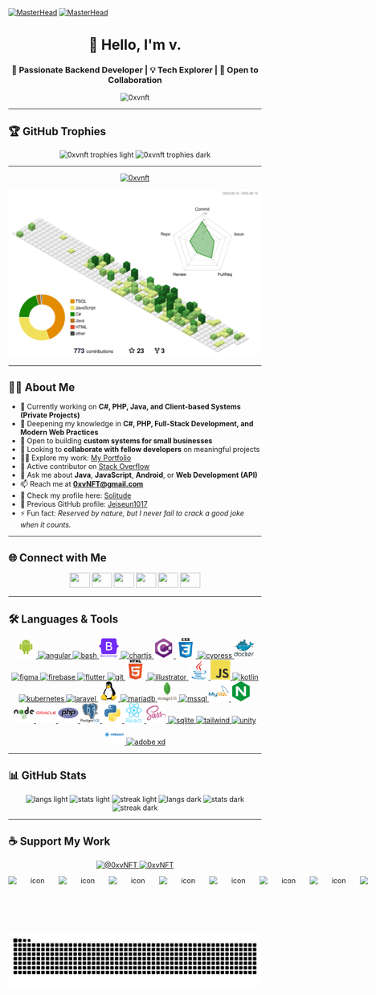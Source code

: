 [![MasterHead](https://media.licdn.com/dms/image/D5612AQHmfXu03WIBhA/article-cover_image-shrink_720_1280/0/1689012633580?e=2147483647&v=beta&t=tLTJ7NRLZEh7NzJTurK5kVFyZuhqvEo_QRXMfZEilPs#gh-light-mode-only)](https://0xvNFT.github.io)
[![MasterHead](https://media.licdn.com/dms/image/D5612AQHmfXu03WIBhA/article-cover_image-shrink_720_1280/0/1689012633580?e=2147483647&v=beta&t=tLTJ7NRLZEh7NzJTurK5kVFyZuhqvEo_QRXMfZEilPs#gh-dark-mode-only)](https://0xvNFT.github.io)

<h1 align="center">👋 Hello, I'm v.</h1> 
<h3 align="center">🚀 Passionate Backend Developer | 💡 Tech Explorer | 🤝 Open to Collaboration</h3> 

<p align="center">
  <img src="https://komarev.com/ghpvc/?username=0xvnft&label=Profile%20views&color=0e75b6&style=flat" alt="0xvnft" />
</p>

---

## 🏆 GitHub Trophies
<p align="center">
  <!-- Light mode -->
  <img src="https://github-profile-trophy.vercel.app/?username=0xvnft&theme=flat&no-frame=true#gh-light-mode-only" alt="0xvnft trophies light"/>
  
  <!-- Dark mode -->
  <img src="https://github-profile-trophy.vercel.app/?username=0xvnft&theme=onedark&no-frame=true#gh-dark-mode-only" alt="0xvnft trophies dark"/>
</p>

---
<!-- Twitter Badge -->
<p align="center">
  <a href="https://twitter.com/0xvnft" target="blank">
    <img src="https://img.shields.io/twitter/follow/0xvnft?logo=twitter&style=for-the-badge" alt="0xvnft" />
  </a>
</p>

![](./profile-3d-contrib/profile-green-animate.svg)

---

## 👨‍💻 About Me
- 🔭 Currently working on **C#, PHP, Java, and Client-based Systems (Private Projects)**
- 🌱 Deepening my knowledge in **C#, PHP, Full-Stack Development, and Modern Web Practices**
- 👯 Open to building **custom systems for small businesses**
- 🤝 Looking to **collaborate with fellow developers** on meaningful projects
- 👨‍💻 Explore my work: [My Portfolio](https://0xvnft.github.io/)
- 📝 Active contributor on [Stack Overflow](https://stackoverflow.com/users/12280406/solitude)
- 💬 Ask me about **Java**, **JavaScript**, **Android**, or **Web Development (API)**
- 📫 Reach me at **0xvNFT@gmail.com**
- 📄 Check my profile here: [Solitude](https://stackoverflow.com/users/12280406/solitude)
- 🔖 Previous GitHub profile: [Jeiseun1017](https://github.com/jeiseun1017)
- ⚡ Fun fact: *Reserved by nature, but I never fail to crack a good joke when it counts.*

---

## 🌐 Connect with Me
<p align="center">
  <a href="https://dev.to/0xvnft"><img src="https://raw.githubusercontent.com/rahuldkjain/github-profile-readme-generator/master/src/images/icons/Social/devto.svg" height="30" width="40" /></a>
  <a href="https://twitter.com/0xvnft"><img src="https://raw.githubusercontent.com/rahuldkjain/github-profile-readme-generator/master/src/images/icons/Social/twitter.svg" height="30" width="40" /></a>
  <a href="https://stackoverflow.com/users/12280406"><img src="https://raw.githubusercontent.com/rahuldkjain/github-profile-readme-generator/master/src/images/icons/Social/stack-overflow.svg" height="30" width="40" /></a>
  <a href="https://instagram.com/baked.thoughts_"><img src="https://raw.githubusercontent.com/rahuldkjain/github-profile-readme-generator/master/src/images/icons/Social/instagram.svg" height="30" width="40" /></a>
  <a href="https://medium.com/@kanekiken101017"><img src="https://raw.githubusercontent.com/rahuldkjain/github-profile-readme-generator/master/src/images/icons/Social/medium.svg" height="30" width="40" /></a>
  <a href="https://www.youtube.com/channel/ucukwwrebjb92qtnrjiwou2w"><img src="https://raw.githubusercontent.com/rahuldkjain/github-profile-readme-generator/master/src/images/icons/Social/youtube.svg" height="30" width="40" /></a>
</p>

---

## 🛠️ Languages & Tools
<div align="center">
  <a href="https://developer.android.com" target="_blank" rel="noreferrer"> <img src="https://raw.githubusercontent.com/devicons/devicon/master/icons/android/android-original-wordmark.svg" alt="android" width="40" height="40"/> </a> <a href="https://angular.io" target="_blank" rel="noreferrer"> <img src="https://angular.io/assets/images/logos/angular/angular.svg" alt="angular" width="40" height="40"/> </a> <a href="https://www.gnu.org/software/bash/" target="_blank" rel="noreferrer"> <img src="https://www.vectorlogo.zone/logos/gnu_bash/gnu_bash-icon.svg" alt="bash" width="40" height="40"/> </a> <a href="https://getbootstrap.com" target="_blank" rel="noreferrer"> <img src="https://raw.githubusercontent.com/devicons/devicon/master/icons/bootstrap/bootstrap-plain-wordmark.svg" alt="bootstrap" width="40" height="40"/> </a> <a href="https://www.chartjs.org" target="_blank" rel="noreferrer"> <img src="https://www.chartjs.org/media/logo-title.svg" alt="chartjs" width="40" height="40"/> </a> <a href="https://www.w3schools.com/cs/" target="_blank" rel="noreferrer"> <img src="https://raw.githubusercontent.com/devicons/devicon/master/icons/csharp/csharp-original.svg" alt="csharp" width="40" height="40"/> </a> <a href="https://www.w3schools.com/css/" target="_blank" rel="noreferrer"> <img src="https://raw.githubusercontent.com/devicons/devicon/master/icons/css3/css3-original-wordmark.svg" alt="css3" width="40" height="40"/> </a> <a href="https://www.cypress.io" target="_blank" rel="noreferrer"> <img src="https://raw.githubusercontent.com/simple-icons/simple-icons/6e46ec1fc23b60c8fd0d2f2ff46db82e16dbd75f/icons/cypress.svg" alt="cypress" width="40" height="40"/> </a> <a href="https://www.docker.com/" target="_blank" rel="noreferrer"> <img src="https://raw.githubusercontent.com/devicons/devicon/master/icons/docker/docker-original-wordmark.svg" alt="docker" width="40" height="40"/> </a> <a href="https://www.figma.com/" target="_blank" rel="noreferrer"> <img src="https://www.vectorlogo.zone/logos/figma/figma-icon.svg" alt="figma" width="40" height="40"/> </a> <a href="https://firebase.google.com/" target="_blank" rel="noreferrer"> <img src="https://www.vectorlogo.zone/logos/firebase/firebase-icon.svg" alt="firebase" width="40" height="40"/> </a> <a href="https://flutter.dev" target="_blank" rel="noreferrer"> <img src="https://www.vectorlogo.zone/logos/flutterio/flutterio-icon.svg" alt="flutter" width="40" height="40"/> </a> <a href="https://git-scm.com/" target="_blank" rel="noreferrer"> <img src="https://www.vectorlogo.zone/logos/git-scm/git-scm-icon.svg" alt="git" width="40" height="40"/> </a> <a href="https://www.w3.org/html/" target="_blank" rel="noreferrer"> <img src="https://raw.githubusercontent.com/devicons/devicon/master/icons/html5/html5-original-wordmark.svg" alt="html5" width="40" height="40"/> </a> <a href="https://www.adobe.com/in/products/illustrator.html" target="_blank" rel="noreferrer"> <img src="https://www.vectorlogo.zone/logos/adobe_illustrator/adobe_illustrator-icon.svg" alt="illustrator" width="40" height="40"/> </a> <a href="https://www.java.com" target="_blank" rel="noreferrer"> <img src="https://raw.githubusercontent.com/devicons/devicon/master/icons/java/java-original.svg" alt="java" width="40" height="40"/> </a> <a href="https://developer.mozilla.org/en-US/docs/Web/JavaScript" target="_blank" rel="noreferrer"> <img src="https://raw.githubusercontent.com/devicons/devicon/master/icons/javascript/javascript-original.svg" alt="javascript" width="40" height="40"/> </a> <a href="https://kotlinlang.org" target="_blank" rel="noreferrer"> <img src="https://www.vectorlogo.zone/logos/kotlinlang/kotlinlang-icon.svg" alt="kotlin" width="40" height="40"/> </a> <a href="https://kubernetes.io" target="_blank" rel="noreferrer"> <img src="https://www.vectorlogo.zone/logos/kubernetes/kubernetes-icon.svg" alt="kubernetes" width="40" height="40"/> </a> <a href="https://laravel.com/" target="_blank" rel="noreferrer">
  <img src="https://www.vectorlogo.zone/logos/laravel/laravel-icon.svg" alt="laravel" width="40" height="40"/>
</a>
<a href="https://www.linux.org/" target="_blank" rel="noreferrer"> <img src="https://raw.githubusercontent.com/devicons/devicon/master/icons/linux/linux-original.svg" alt="linux" width="40" height="40"/> </a> <a href="https://mariadb.org/" target="_blank" rel="noreferrer"> <img src="https://www.vectorlogo.zone/logos/mariadb/mariadb-icon.svg" alt="mariadb" width="40" height="40"/> </a> <a href="https://www.mongodb.com/" target="_blank" rel="noreferrer"> <img src="https://raw.githubusercontent.com/devicons/devicon/master/icons/mongodb/mongodb-original-wordmark.svg" alt="mongodb" width="40" height="40"/> </a> <a href="https://www.microsoft.com/en-us/sql-server" target="_blank" rel="noreferrer"> <img src="https://www.svgrepo.com/show/303229/microsoft-sql-server-logo.svg" alt="mssql" width="40" height="40"/> </a> <a href="https://www.mysql.com/" target="_blank" rel="noreferrer"> <img src="https://raw.githubusercontent.com/devicons/devicon/master/icons/mysql/mysql-original-wordmark.svg" alt="mysql" width="40" height="40"/> </a> <a href="https://www.nginx.com" target="_blank" rel="noreferrer"> <img src="https://raw.githubusercontent.com/devicons/devicon/master/icons/nginx/nginx-original.svg" alt="nginx" width="40" height="40"/> </a> <a href="https://nodejs.org" target="_blank" rel="noreferrer"> <img src="https://raw.githubusercontent.com/devicons/devicon/master/icons/nodejs/nodejs-original-wordmark.svg" alt="nodejs" width="40" height="40"/> </a> <a href="https://www.oracle.com/" target="_blank" rel="noreferrer"> <img src="https://raw.githubusercontent.com/devicons/devicon/master/icons/oracle/oracle-original.svg" alt="oracle" width="40" height="40"/> </a> <a href="https://www.php.net" target="_blank" rel="noreferrer"> <img src="https://raw.githubusercontent.com/devicons/devicon/master/icons/php/php-original.svg" alt="php" width="40" height="40"/> </a> <a href="https://www.postgresql.org" target="_blank" rel="noreferrer"> <img src="https://raw.githubusercontent.com/devicons/devicon/master/icons/postgresql/postgresql-original-wordmark.svg" alt="postgresql" width="40" height="40"/> </a> <a href="https://www.python.org" target="_blank" rel="noreferrer"> <img src="https://raw.githubusercontent.com/devicons/devicon/master/icons/python/python-original.svg" alt="python" width="40" height="40"/> </a> <a href="https://reactjs.org/" target="_blank" rel="noreferrer"> <img src="https://raw.githubusercontent.com/devicons/devicon/master/icons/react/react-original-wordmark.svg" alt="react" width="40" height="40"/> </a> <a href="https://sass-lang.com" target="_blank" rel="noreferrer"> <img src="https://raw.githubusercontent.com/devicons/devicon/master/icons/sass/sass-original.svg" alt="sass" width="40" height="40"/> </a> <a href="https://www.sqlite.org/" target="_blank" rel="noreferrer"> <img src="https://www.vectorlogo.zone/logos/sqlite/sqlite-icon.svg" alt="sqlite" width="40" height="40"/> </a> <a href="https://tailwindcss.com/" target="_blank" rel="noreferrer"> <img src="https://www.vectorlogo.zone/logos/tailwindcss/tailwindcss-icon.svg" alt="tailwind" width="40" height="40"/> </a> <a href="https://unity.com/" target="_blank" rel="noreferrer"> <img src="https://www.vectorlogo.zone/logos/unity3d/unity3d-icon.svg" alt="unity" width="40" height="40"/> </a> <a href="https://webpack.js.org" target="_blank" rel="noreferrer"> <img src="https://raw.githubusercontent.com/devicons/devicon/d00d0969292a6569d45b06d3f350f463a0107b0d/icons/webpack/webpack-original-wordmark.svg" alt="webpack" width="40" height="40"/> </a> <a href="https://www.adobe.com/products/xd.html" target="_blank" rel="noreferrer">
  <img src="https://upload.wikimedia.org/wikipedia/commons/d/dc/Adobe_Experience_Design_logo.svg" alt="adobe xd" width="40" height="40"/>
</a>

</div>

---

## 📊 GitHub Stats
<div align="center">
  <!-- Light mode -->
  <img src="https://github-readme-stats.vercel.app/api/top-langs?username=0xvnft&show_icons=true&locale=en&layout=compact&count_private=true#gh-light-mode-only" alt="langs light"/>
  <img src="https://github-readme-stats.vercel.app/api?username=0xvnft&show_icons=true&locale=en#gh-light-mode-only" alt="stats light"/>
  <img src="https://github-readme-streak-stats.herokuapp.com/?user=0xvnft#gh-light-mode-only" alt="streak light"/>

  <!-- Dark mode -->
  <img src="https://github-readme-stats.vercel.app/api/top-langs?username=0xvnft&show_icons=true&locale=en&layout=compact&count_private=true&theme=radical#gh-dark-mode-only" alt="langs dark"/>
  <img src="https://github-readme-stats.vercel.app/api?username=0xvnft&show_icons=true&locale=en&theme=radical#gh-dark-mode-only" alt="stats dark"/>
  <img src="https://github-readme-streak-stats.herokuapp.com/?user=0xvnft&theme=radical#gh-dark-mode-only" alt="streak dark"/>
</div>

---

## ☕ Support My Work
<p align="center">
  <a href="https://www.buymeacoffee.com/0xvNFT">
    <img src="https://cdn.buymeacoffee.com/buttons/v2/default-yellow.png" height="50" width="210" alt="@0xvNFT" />
  </a>
  <a href="https://ko-fi.com/0xvNFT">
    <img src="https://cdn.ko-fi.com/cdn/kofi3.png?v=3" height="50" width="210" alt="0xvNFT" />
  </a>
</p>

<div align="center" style="display: flex; align-items: flex-start;">
  <img src="https://techstack-generator.vercel.app/java-icon.svg" alt="icon" width="100" height="100" />
  <img src="https://techstack-generator.vercel.app/js-icon.svg" alt="icon" width="100" height="100" />
  <img src="https://techstack-generator.vercel.app/github-icon.svg" alt="icon" width="100" height="100" />
  <img src="https://techstack-generator.vercel.app/mysql-icon.svg" alt="icon" width="100" height="100" />
  <img src="https://techstack-generator.vercel.app/restapi-icon.svg" alt="icon" width="100" height="100" />
  <img src="https://techstack-generator.vercel.app/prettier-icon.svg" alt="icon" width="100" height="100" />
  <img src="https://techstack-generator.vercel.app/python-icon.svg" alt="icon" width="100" height="100" />
  <img src="https://techstack-generator.vercel.app/react-icon.svg" alt="icon" width="100" height="100" />
</div>

![Snake animation](https://raw.githubusercontent.com/0xvNFT/0xvNFT/output/github-contribution-grid-snake.svg)
